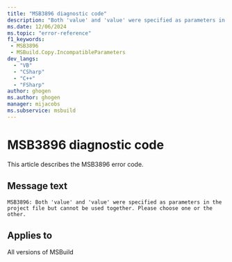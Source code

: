 ```yaml
---
title: "MSB3896 diagnostic code"
description: "Both 'value' and 'value' were specified as parameters in the project file but cannot be used together. Please choose one or the other."
ms.date: 12/06/2024
ms.topic: "error-reference"
f1_keywords:
 - MSB3896
 - MSBuild.Copy.IncompatibleParameters
dev_langs:
  - "VB"
  - "CSharp"
  - "C++"
  - "FSharp"
author: ghogen
ms.author: ghogen
manager: mijacobs
ms.subservice: msbuild
---
```


# MSB3896 diagnostic code

<!-- :::ErrorDefinitionDescription::: -->
<!-- :::editable-content name="introDescription"::: -->
This article describes the MSB3896 error code.
<!-- :::editable-content-end::: -->

## Message text

`MSB3896: Both 'value' and 'value' were specified as parameters in the project file but cannot be used together. Please choose one or the other.`

<!-- :::editable-content name="postOutputDescription"::: -->
<!--
{StrBegin="MSB3896: "}
-->
<!-- :::editable-content-end::: -->
<!-- :::ErrorDefinitionDescription-end::: -->

## Applies to

All versions of MSBuild
